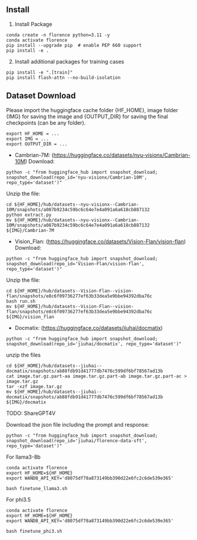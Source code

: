 ## Install

1. Install Package
```Shell
conda create -n florence python=3.11 -y
conda activate florence
pip install --upgrade pip  # enable PEP 660 support
pip install -e .
```

2. Install additional packages for training cases
```
pip install -e ".[train]"
pip install flash-attn --no-build-isolation
```


## Dataset Download

Please import the huggingface cache folder {HF_HOME}, image folder {IMG} for saving the image and {OUTPUT_DIR} for saving the final checkpoints (can be any folder).

```
export HF_HOME = ...
export IMG = ...
export OUTPUT_DIR = ...
```

- Cambrian-7M: (https://huggingface.co/datasets/nyu-visionx/Cambrian-10M)
Download:
```Shell
python -c "from huggingface_hub import snapshot_download; snapshot_download(repo_id='nyu-visionx/Cambrian-10M', repo_type='dataset')"
```

Unzip the file:

```Shell
cd ${HF_HOME}/hub/datasets--nyu-visionx--Cambrian-10M/snapshots/a087b9234c59bc6c64e7e4a091a6a618cb887132
python extract.py
mv ${HF_HOME}/hub/datasets--nyu-visionx--Cambrian-10M/snapshots/a087b9234c59bc6c64e7e4a091a6a618cb887132  ${IMG}/Cambrian-7M
```



- Vision_Flan: (https://huggingface.co/datasets/Vision-Flan/vision-flan)
Download:
```Shell
python -c "from huggingface_hub import snapshot_download; snapshot_download(repo_id='Vision-Flan/vision-flan', repo_type='dataset')"
```
Unzip the file:

```Shell
cd ${HF_HOME}/hub/datasets--Vision-Flan--vision-flan/snapshots/e8c6f09736277ef63b33dea5e9bbe94392dba76c
bash run.sh
mv ${HF_HOME}/hub/datasets--Vision-Flan--vision-flan/snapshots/e8c6f09736277ef63b33dea5e9bbe94392dba76c   ${IMG}/vision_flan
```



- Docmatix: (https://huggingface.co/datasets/jiuhai/docmatix)
```Shell
python -c "from huggingface_hub import snapshot_download; snapshot_download(repo_id='jiuhai/docmatix', repo_type='dataset')"
```
unzip the files
```Shell
cd ${HF_HOME}/hub/datasets--jiuhai--docmatix/snapshots/ab88fdb91d41777db7476c599df6bf78567ad13b
cat image.tar.gz.part-aa image.tar.gz.part-ab image.tar.gz.part-ac > image.tar.gz
tar -xzf image.tar.gz
mv ${HF_HOME}/hub/datasets--jiuhai--docmatix/snapshots/ab88fdb91d41777db7476c599df6bf78567ad13b   ${IMG}/docmatix
```


TODO: ShareGPT4V


Download the json file including the prompt and response: 

```Shell
python -c "from huggingface_hub import snapshot_download; snapshot_download(repo_id='jiuhai/florence-data-sft', repo_type='dataset')"
```






For llama3-8b
```Shell
conda activate florence
export HF_HOME=${HF_HOME}
export WANDB_API_KEY='d8075df78a873149bb390d22e6fc2c6de539e365'

bash finetune_llama3.sh

```


For phi3.5
```Shell
conda activate florence
export HF_HOME=${HF_HOME}
export WANDB_API_KEY='d8075df78a873149bb390d22e6fc2c6de539e365'

bash finetune_phi3.sh

```


